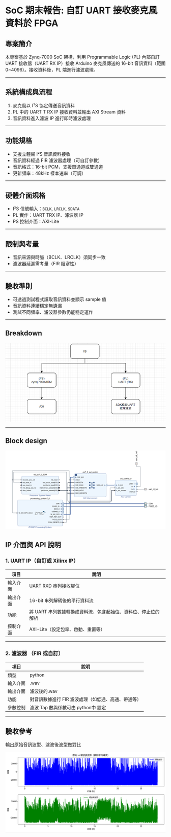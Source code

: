 # SoC 期末報告: 自訂 UART 接收麥克風資料於 FPGA

## 專案簡介

本專案基於 Zynq-7000 SoC 架構，利用 Programmable Logic (PL) 內部自訂 UART 接收器（UART RX IP）接收 Arduino 麥克風傳送的 16-bit 音訊資料（範圍 0~4096）。接收資料後，PL 端進行濾波處理。

---

## 系統構成與流程 

1. 麥克風以 I²S 協定傳送音訊資料
2. PL 中的 UART T RX IP 接收資料並輸出 AXI Stream 資料
3. 音訊資料進入濾波 IP 進行即時濾波處理

---

## 功能規格

* 支援立體聲 I²S 音訊資料接收
* 音訊資料經過 FIR 濾波器處理（可自訂參數）
* 音訊格式：16-bit PCM，支援單通道或雙通道
* 更新頻率：48kHz 樣本速率（可調）

---

## 硬體介面規格

* I²S 信號輸入：`BCLK`, `LRCLK`, `SDATA`
* PL 實作：UART TRX IP、濾波器 IP
* PS 控制介面：AXI-Lite

---

## 限制與考量

* 音訊來源與時脈（BCLK、LRCLK）須同步一致
* 濾波器延遲需考量（FIR 阻塞性）

---

## 驗收準則

* 可透過測試程式讀取音訊資料並顯示 sample 值
* 音訊資料連續穩定無遺漏
* 測試不同頻率、濾波器參數仍能穩定運作

---

## Breakdown

![image](SoC_breakdown.png)

---

## Block design

![image](BOCLK_DESIGN.png)


## IP 介面與 API 說明

### 1. UART IP（自訂或 Xilinx IP）

| 項目       | 說明                                                                 |
|------------|----------------------------------------------------------------------|
| 輸入介面   | UART RXD 串列接收腳位                          |
| 輸出介面   | 16-bit 串列解碼後的平行資料流                          |
| 功能       | 	將 UART 串列數據轉換成資料流，包含起始位、資料位、停止位的解析                 |
| 控制介面   | 	AXI-Lite（設定包率、啟動、重置等）             |

---

### 2. 濾波器 （FIR 或自訂）

| 項目       | 說明                                                                 |
|------------|----------------------------------------------------------------------|
| 類型       | python                                                      |
| 輸入介面   | .wav                   |
| 輸出介面   | 濾波後的.wav                   |
| 功能       | 對音訊數據進行 FIR 濾波處理（如低通、高通、帶通等）                |
| 參數控制   | 濾波 Tap 數與係數可由 python中 設定                   |


---

## 驗收參考

輸出原始音訊波型、濾波後波型做對比

![image](filtered_wav.png)
